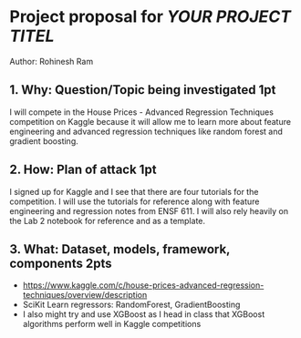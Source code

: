 # Project proposal for *YOUR PROJECT TITEL*
Author: Rohinesh Ram

## 1. Why: Question/Topic being investigated 1pt
I will compete in the House Prices - Advanced Regression Techniques competition on Kaggle because it will allow me to learn more about feature engineering and advanced regression techniques like random forest and gradient boosting. 

## 2. How: Plan of attack 1pt
I signed up for Kaggle and I see that there are four tutorials for the competition. I will use the tutorials for reference along with feature engineering and regression notes from ENSF 611. I will also rely heavily on the Lab 2 notebook for reference and as a template. 

## 3. What: Dataset, models, framework, components 2pts
- https://www.kaggle.com/c/house-prices-advanced-regression-techniques/overview/description
- SciKit Learn regressors: RandomForest, GradientBoosting
- I also might try and use XGBoost as I head in class that XGBoost algorithms perform well in Kaggle competitions
